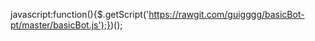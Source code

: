 javascript:function(){$.getScript('https://rawgit.com/guigggg/basicBot-pt/master/basicBot.js');})();
